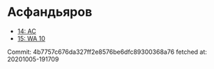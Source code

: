 # Асфандьяров
- [14: AC](14.md)
- [15: WA 10](15.md)

Commit: 4b7757c676da327ff2e8576be6dfc89300368a76
 fetched at: 20201005-191709
